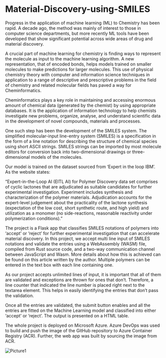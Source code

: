 # Material-Discovery-using-SMILES

Progress in the application of machine learning (ML) to Chemistry has been rapid. A decade ago, the method was mainly of interest to those in computer science departments, but more recently ML tools have been developed that show significant potential across wide areas of drug and material discovery.

A crucial part of machine learning for chemistry is finding ways to represent the molecule as input to the machine learning algorithm. A new representation, that of encoded bonds, helps models trained on smaller molecules to make predictions for larger molecules. This use of physical chemistry theory with computer and information science techniques in application to a range of descriptive and prescriptive problems in the field of chemistry and related molecular fields has paved a way for Cheminformatics.

Cheminformatics plays a key role in maintaining and accessing enormous amount of chemical data (generated by the chemist) by using appropriate databases. It is the application of information technology to help chemists investigate new problems, organize, analyse, and understand scientific data in the development of novel compounds, materials and processes.

One such step has been the development of the SMILES system. The simplified molecular-input line-entry system (SMILES) is a specification in the form of a line notation for describing the structure of chemical species using short ASCII strings. SMILES strings can be imported by most molecule editors for conversion back into two-dimensional drawings or three-dimensional models of the molecules.

Our model is trained on the dataset sourced from ‘Expert in the loop IBM’. As the website states:

“Expert-in-the-Loop AI (EITL AI) for Polymer Discovery data set comprises of cyclic lactones that are adjudicated as suitable candidates for further experimental investigation. Experiment includes synthesis and characterization of the polymer materials. Adjudication accounts for the expert-level judgement about the practicality of the lactone synthesis (expectation of the low cost, short synthetic route, and high yield) and utilization as a monomer (no side-reactions, reasonable reactivity under polymerization conditions).”

The project is a Flask app that classifies SMILES notations of polymers into ‘accept’ or ‘reject’ for further experimental investigation that can accelerate material discovery. In this project, we accept multi line input of SMILES notations and validate the entries using a WebAssembly (WASM) file, compiled from Rust source code, and a two-way communication channel between JavaScript and Wasm. More details about how this is achieved can be found on this article written by the author. Multiple polymers can be entered in the text box with each line containing one.

As our project accepts unlimited lines of input, it is important that all of them are validated and exceptions are thrown for ones that don’t.  Therefore, a line counter that indicated the line number is placed right next to the textarea element. This helps in easily identifying the entries that don’t pass the validation.

Once all the entries are validated, the submit button enables and all the entries are fitted on the Machine Learning model and classified into either ‘accept’ or ‘reject’. The output is presented on a HTML table.

The whole project is deployed on Microsoft Azure. Azure DevOps was used to build and push the image of the GitHub repository to Azure Container Registry (ACR). Further, the web app was built by sourcing the image from ACR.

![Picture1](https://user-images.githubusercontent.com/78029712/156013682-776e7bf2-d26d-426c-acf2-66fb2331ab24.jpg)
